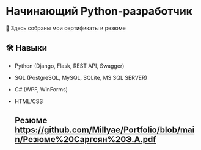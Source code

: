 # Начинающий Python-разработчик
📌 Здесь собраны мои сертификаты и резюме
## 🛠 Навыки  
- Python (Django, Flask, REST API, Swagger)  
- SQL (PostgreSQL, MySQL, SQLite, MS SQL SERVER)
- C# (WPF, WinForms)
- HTML/CSS

  ## Резюме https://github.com/Millyae/Portfolio/blob/main/Резюме%20Саргсян%20Э.А.pdf
